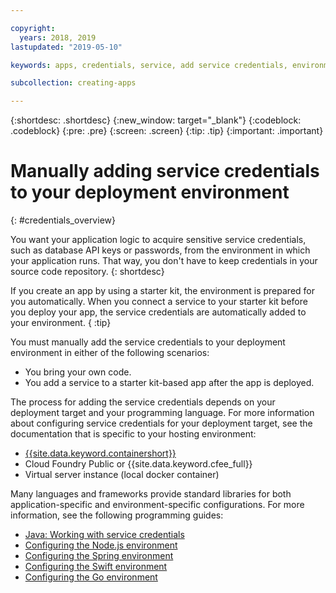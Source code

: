 ```yaml
---

copyright:
  years: 2018, 2019
lastupdated: "2019-05-10"

keywords: apps, credentials, service, add service credentials, environment, deployment

subcollection: creating-apps

---
```


{:shortdesc: .shortdesc}
{:new_window: target="_blank"}
{:codeblock: .codeblock}
{:pre: .pre}
{:screen: .screen}
{:tip: .tip}
{:important: .important}

# Manually adding service credentials to your deployment environment
{: #credentials_overview}

You want your application logic to acquire sensitive service credentials, such as database API keys or passwords, from the environment in which your application runs. That way, you don't have to keep credentials in your source code repository.
{: shortdesc}

If you create an app by using a starter kit, the environment is prepared for you automatically. When you connect a service to your starter kit before you deploy your app, the service credentials are automatically added to your environment.
{ :tip}

You must manually add the service credentials to your deployment environment in either of the following scenarios:

 * You bring your own code.
 * You add a service to a starter kit-based app after the app is deployed.

The process for adding the service credentials depends on your deployment target and your programming language. For more information about configuring service credentials for your deployment target, see the documentation that is specific to your hosting environment:

  * [{{site.data.keyword.containershort}}](/docs/containers?topic=containers-service-binding#adding_app)
  * Cloud Foundry Public or {{site.data.keyword.cfee_full}}
  * Virtual server instance (local docker container)

Many languages and frameworks provide standard libraries for both application-specific and environment-specific configurations. For more information, see the following programming guides:

* [Java: Working with service credentials](/docs/java?topic=cloud-native-configuration)
* [Configuring the Node.js environment](/docs/node?topic=nodejs-configure-nodejs)
* [Configuring the Spring environment](/docs/java?topic=java-spring-configuration)
* [Configuring the Swift environment](/docs/swift?topic=swift-configuration)
* [Configuring the Go environment](/docs/go?topic=go-configure-go-env)
